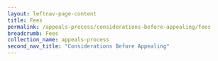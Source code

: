 ```yaml
---
layout: leftnav-page-content
title: Fees
permalink: /appeals-process/considerations-before-appealing/fees
breadcrumb: Fees
collection_name: appeals-process
second_nav_title: "Considerations Before Appealing"
---
```


